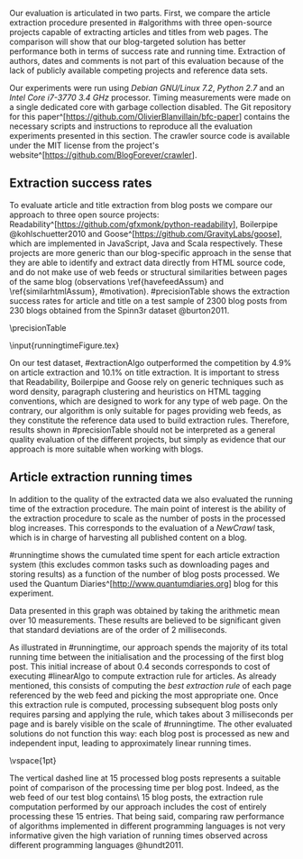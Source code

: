 Our evaluation is articulated in two parts. First, we compare the article extraction procedure presented in #algorithms with three open-source projects capable of extracting articles and titles from web pages. The comparison will show that our blog-targeted solution has better performance both in terms of success rate and running time. Extraction of authors, dates and comments is not part of this evaluation because of the lack of publicly available competing projects and reference data sets.

Our experiments were run using *Debian GNU/Linux 7.2*, *Python 2.7* and an *Intel Core i7-3770 3.4 GHz* processor. Timing measurements were made on a single dedicated core with garbage collection disabled. The Git repository for this paper^[<https://github.com/OlivierBlanvillain/bfc-paper>] contains the necessary scripts and instructions to reproduce all the evaluation experiments presented in this section. The crawler source code is available under the MIT license from the project's website^[<https://github.com/BlogForever/crawler>].


Extraction success rates
------------------------
To evaluate article and title extraction from blog posts we compare our approach to three open source projects: Readability^[<https://github.com/gfxmonk/python-readability>], Boilerpipe @kohlschuetter2010 and Goose^[<https://github.com/GravityLabs/goose>], which are implemented in JavaScript, Java and Scala respectively. These projects are more generic than our blog-specific approach in the sense that they are able to identify and extract data directly from HTML source code, and do not make use of web feeds or structural similarities between pages of the same blog (observations \ref{havefeedAssum} and \ref{similarhtmlAssum}, #motivation). #precisionTable shows the extraction success rates for article and title on a test sample of 2300 blog posts from 230 blogs obtained from the Spinn3r dataset @burton2011.

\precisionTable

\input{runningtimeFigure.tex}

On our test dataset, #extractionAlgo outperformed the competition by 4.9% on article extraction and 10.1% on title extraction. It is important to stress that Readability, Boilerpipe and Goose rely on generic techniques such as word density, paragraph clustering and heuristics on HTML tagging conventions, which are designed to work for any type of web page. On the contrary, our algorithm is only suitable for pages providing web feeds, as they constitute the reference data used to build extraction rules. Therefore, results shown in #precisionTable should not be interpreted as a general quality evaluation of the different projects, but simply as evidence that our approach is more suitable when working with blogs.

Article extraction running times
--------------------------------
In addition to the quality of the extracted data we also evaluated the running time of the extraction procedure. The main point of interest is the ability of the extraction procedure to scale as the number of posts in the processed blog increases. This corresponds to the evaluation of a *NewCrawl* task, which is in charge of harvesting all published content on a blog.

#runningtime shows the cumulated time spent for each article extraction system (this excludes common tasks such as downloading pages and storing results) as a function of the number of blog posts processed. We used the Quantum Diaries^[<http://www.quantumdiaries.org>] blog for this experiment.

Data presented in this graph was obtained by taking the arithmetic mean over 10 measurements. These results are believed to be significant given that standard deviations are of the order of 2 milliseconds.

As illustrated in #runningtime, our approach spends the majority of its total running time between the initialisation and the processing of the first blog post. This initial increase of about 0.4 seconds corresponds to cost of executing #linearAlgo to compute extraction rule for articles. As already mentioned, this consists of computing the *best extraction rule* of each page referenced by the web feed and picking the most appropriate one. Once this extraction rule is computed, processing subsequent blog posts only requires parsing and applying the rule, which takes about 3 milliseconds per page and is barely visible on the scale of #runningtime. The other evaluated solutions do not function this way: each blog post is processed as new and independent input, leading to approximately linear running times.

\vspace{1pt}

The vertical dashed line at 15 processed blog posts represents a suitable point of comparison of the processing time per blog post. Indeed, as the web feed of our test blog contains\ 15 blog posts, the extraction rule computation performed by our approach includes the cost of entirely processing these 15 entries. That being said, comparing raw performance of algorithms implemented in different programming languages is not very informative given the high variation of running times observed across different programming languages @hundt2011.
